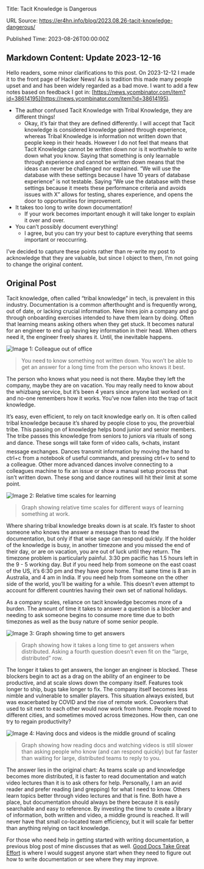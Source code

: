 Title: Tacit Knowledge is Dangerous

URL Source: https://er4hn.info/blog/2023.08.26-tacit-knowledge-dangerous/

Published Time: 2023-08-26T00:00:00Z

Markdown Content:
Update 2023-12-16
-----------------

Hello readers, some minor clarifications to this post. On 2023-12-12 I made it to the front page of Hacker News! As is tradition this made many people upset and and has been widely regarded as a bad move. I want to add a few notes based on feedback I got in: [https://news.ycombinator.com/item?id=38614195](https://news.ycombinator.com/item?id=38614195).

*   The author confused Tacit Knowledge with Tribal Knowledge, they are different things!
    *   Okay, it’s fair that they are defined differently. I will accept that Tacit knowledge is considered knowledge gained through experience, whereas Tribal Knowledge is information not written down that people keep in their heads. However I do not feel that means that Tacit Knowledge cannot be written down nor is it worthwhile to write down what you know. Saying that something is only learnable through experience and cannot be written down means that the ideas can never be challenged nor explained. “We will use the database with these settings because I have 10 years of database experience” is not testable. Saying “We use the database with these settings because it meets these performance criteria and avoids issues with X” allows for testing, shares experience, and opens the door to opportunities for improvement.
*   It takes too long to write down documentation!
    *   If your work becomes important enough it will take longer to explain it over and over.
*   You can’t possibly document everything!
    *   I agree, but you can try your best to capture everything that seems important or reoccurring.

I’ve decided to capture these points rather than re-write my post to acknowledge that they are valuable, but since I object to them, I’m not going to change the original content.

Original Post
-------------

Tacit knowledge, often called “tribal knowledge” in tech, is prevalent in this industry. Documentation is a common afterthought and is frequently wrong, out of date, or lacking crucial information. New hires join a company and go through onboarding exercises intended to have them learn by doing. Often that learning means asking others when they get stuck. It becomes natural for an engineer to end up having key information in their head. When others need it, the engineer freely shares it. Until, the inevitable happens.

![Image 1: Colleague out of office](https://er4hn.info/blog/2023.08.26-tacit-knowledge-dangerous/out_of_office.png)

> You need to know something not written down. You won’t be able to get an answer for a long time from the person who knows it best.

The person who knows what you need is not there. Maybe they left the company, maybe they are on vacation. You may really need to know about the whizbang service, but it’s been 4 years since anyone last worked on it and no-one remembers how it works. You’ve now fallen into the trap of tacit knowledge.

It’s easy, even efficient, to rely on tacit knowledge early on. It is often called tribal knowledge because it’s shared by people close to you, the proverbial tribe. This passing on of knowledge helps bond junior and senior members. The tribe passes this knowledge from seniors to juniors via rituals of song and dance. These songs will take form of video calls, ☕chats, instant message exchanges. Dances transmit information by moving the hand to ctrl+c from a notebook of useful commands, and pressing ctrl+v to send to a colleague. Other more advanced dances involve connecting to a colleagues machine to fix an issue or show a manual setup process that isn’t written down. These song and dance routines will hit their limit at some point.

![Image 2: Relative time scales for learning](https://er4hn.info/blog/2023.08.26-tacit-knowledge-dangerous/graph_relative_time.png)

> Graph showing relative time scales for different ways of learning something at work.

Where sharing tribal knowledge breaks down is at scale. It’s faster to shoot someone who knows the answer a message than to read the documentation, but only if that wise sage can respond quickly. If the holder of the knowledge is busy, in another timezone and you missed the end of their day, or are on vacation, you are out of luck until they return. The timezone problem is particularly painful. 3:30 pm pacific has 1.5 hours left in the 9 - 5 working day. But if you need help from someone on the east coast of the US, it’s 6:30 pm and they have gone home. That same time is 8 am in Australia, and 4 am in India. If you need help from someone on the other side of the world, you’ll be waiting for a while. This doesn’t even attempt to account for different countries having their own set of national holidays.

As a company scales, reliance on tacit knowledge becomes more of a burden. The amount of time it takes to answer a question is a blocker and needing to ask someone begins to consume more time due to both timezones as well as the busy nature of some senior people.

![Image 3: Graph showing time to get answers](https://er4hn.info/blog/2023.08.26-tacit-knowledge-dangerous/graph_getting_answers.png)

> Graph showing how it takes a long time to get answers when distributed. Asking a fourth question doesn’t even fit on the “large, distributed” row.

The longer it takes to get answers, the longer an engineer is blocked. These blockers begin to act as a drag on the ability of an engineer to be productive, and at scale slows down the company itself. Features took longer to ship, bugs take longer to fix. The company itself becomes less nimble and vulnerable to smaller players. This situation always existed, but was exacerbated by COVID and the rise of remote work. Coworkers that used to sit next to each other would now work from home. People moved to different cities, and sometimes moved across timezones. How then, can one try to regain productivity?

![Image 4: Having docs and videos is the middle ground of scaling](https://er4hn.info/blog/2023.08.26-tacit-knowledge-dangerous/scaling_middle_ground.png)

> Graph showing how reading docs and watching videos is still slower than asking people who know (and can respond quickly) but far faster than waiting for large, distributed teams to reply to you.

The answer lies in the original chart: As teams scale up and knowledge becomes more distributed, it is faster to read documentation and watch video lectures than it is to ask others for help. Personally, I am an avid reader and prefer reading (and grepping) for what I need to know. Others learn topics better through video lectures and that is fine. Both have a place, but documentation should always be there because it is easily searchable and easy to reference. By investing the time to create a library of information, both written and video, a middle ground is reached. It will never have that small co-located team efficiency, but it will scale far better than anything relying on tacit knowledge.

For those who need help in getting started with writing documentation, a previous blog post of mine discusses that as well. [Good Docs Take Great Effort](https://er4hn.info/blog/2023.07.22-good_docs_great_effort/index.md) is where I would suggest anyone start when they need to figure out how to write documentation or see where they may improve.
